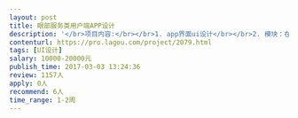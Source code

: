 ```yaml
---                
layout: post       
title: 眼部服务类用户端APP设计           
description: '</br>项目内容:</br></br>1. app界面ui设计</br></br>2. 模块：在线诊断，方案疗程，商城，个人中心</br>'     
contenturl: https://pro.lagou.com/project/2079.html      
tags: [UI设计]            
salary: 10000-20000元          
publish_time: 2017-03-03 13:24:36         
review: 1157人                   
apply: 0人                   
recommend: 6人                   
time_range: 1-2周              
---                 
```

